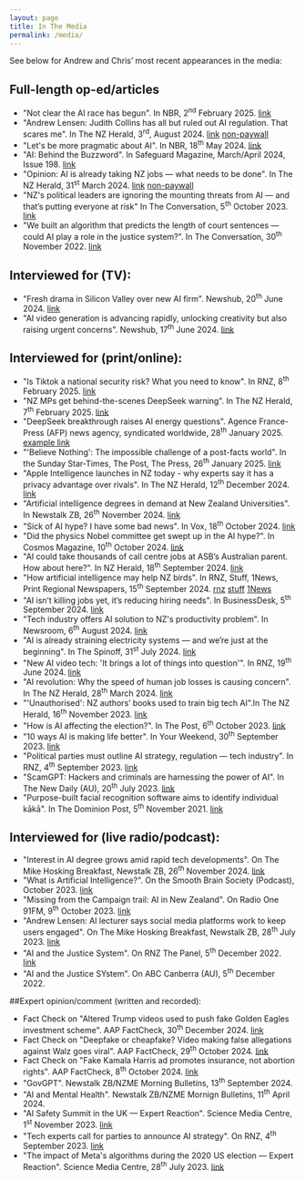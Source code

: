 ```yaml
---
layout: page
title: In The Media
permalink: /media/
---
```


See below for Andrew and Chris’ most recent appearances in the media:

## Full-length op-ed/articles

- "Not clear the AI race has begun". In NBR, 2<sup>nd</sup> February 2025. [link](https://www.nbr.co.nz/guest-analysis/not-clear-the-ai-race-has-begun/)
- "Andrew Lensen: Judith Collins has all but ruled out AI regulation. That scares me". In The NZ Herald, 3<sup>rd</sup>, August 2024. [link](https://www.nzherald.co.nz/business/andrew-lensen-judith-collins-has-all-but-ruled-out-ai-regulation-that-scares-me/QFQETYMLI5AXXHIP7O3QVWPX5M/) [non-paywall](https://andrewlensen.com/ai-cabinet-paper/)
- "Let's be more pragmatic about AI". In NBR, 18<sup>th</sup> May 2024. [link](https://www.nbr.co.nz/guest-analysis/lets-be-more-pragmatic-about-ai/)
- "AI: Behind the Buzzword". In Safeguard Magazine, March/April 2024, Issue 198. [link](https://safeguard.co.nz/magazine/ai-behind-the-buzzword/)
- "Opinion: AI is already taking NZ jobs — what needs to be done". In The NZ Herald, 31<sup>st</sup> March 2024. [link](https://www.nzherald.co.nz/business/ai-is-already-taking-jobs-in-nz-what-needs-to-be-done/KMWFSE6YBRH2BBDTTZTPCUBMAY/) [non-paywall](https://andrewlensen.com/ai-and-jobs/)
- "NZ's political leaders are ignoring the mounting threats from AI — and that’s putting everyone at risk" In The Conversation, 5<sup>th</sup> October 2023. [link](https://theconversation.com/nzs-political-leaders-are-ignoring-the-mounting-threats-from-ai-and-thats-putting-everyone-at-risk-214714)
- "We built an algorithm that predicts the length of court sentences — could AI play a role in the justice system?". In The Conversation, 30<sup>th</sup> November 2022. [link](https://theconversation.com/we-built-an-algorithm-that-predicts-the-length-of-court-sentences-could-ai-play-a-role-in-the-justice-system-193300)

## Interviewed for (TV):

- "Fresh drama in Silicon Valley over new AI firm". Newshub, 20<sup>th</sup> June 2024. [link](https://www.youtube.com/watch?v=CGJFXGCMnyI)
- "AI video generation is advancing rapidly, unlocking creativity but also raising urgent concerns". Newshub, 17<sup>th</sup> June 2024. [link](https://www.youtube.com/watch?v=bCktJp8gY_g)

## Interviewed for (print/online):

- "Is Tiktok a national security risk? What you need to know". In RNZ, 8<sup>th</sup> February 2025. [link](https://www.rnz.co.nz/news/what-you-need-to-know/541259/is-tiktok-a-national-security-risk-what-you-need-to-know)
- "NZ MPs get behind-the-scenes DeepSeek warning". In The NZ Herald, 7<sup>th</sup> February 2025. [link](https://www.nzherald.co.nz/business/deepseek-banned-by-governments-in-multiple-countries-but-not-nz/B77PSHHD7BEQ5E27G4WXSV3OYQ/)
- "DeepSeek breakthrough raises AI energy questions". Agence France-Press (AFP) news agency, syndicated worldwide, 28<sup>th</sup> January 2025. [example link](https://www.france24.com/en/live-news/20250128-deepseek-breakthrough-raises-ai-energy-questions)
- "'Believe Nothing': The impossible challenge of a post-facts world". In the Sunday Star-Times, The Post, The Press, 26<sup>th</sup> January 2025. [link](https://www.thepost.co.nz/nz-news/360553528/believe-nothing-impossible-challenge-post-facts-world)
- "Apple Intelligence launches in NZ today - why experts say it has a privacy advantage over rivals". In The NZ Herald, 12<sup>th</sup> December 2024. [link](https://www.nzherald.co.nz/business/apple-intelligence-launches-in-nz-today-why-experts-say-it-has-a-privacy-advantage-over-rivals/4DKNQ42HR5CQZEZTHNU3PR553A/)
- "Artificial intelligence degrees in demand at New Zealand Universities". In Newstalk ZB, 26<sup>th</sup> November 2024. [link](https://www.newstalkzb.co.nz/news/national/artificial-intelligence-degrees-in-demand-at-new-zealand-universities/)
- "Sick of AI hype? I have some bad news". In Vox, 18<sup>th</sup> October 2024. [link](https://www.vox.com/future-perfect/378347/nobel-prize-physics-ai-hinton-hopfield)
- "Did the physics Nobel committee get swept up in the AI hype?". In Cosmos Magazine, 10<sup>th</sup> October 2024. [link](https://cosmosmagazine.com/technology/ai/nobel-prize-physics-ai/)
- "AI could take thousands of call centre jobs at ASB’s Australian parent. How about here?". In NZ Herald, 18<sup>th</sup> September 2024. [link](https://www.nzherald.co.nz/business/ai-could-take-thousands-of-call-centre-jobs-at-asbs-australian-parent-how-about-here/YYSV7YZYFBB3NLL6AHGMAK4EEA/)
- "How artificial intelligence may help NZ birds". In RNZ, Stuff, 1News, Print Regional Newspapers, 15<sup>th</sup> September 2024. [rnz](https://www.rnz.co.nz/news/national/528039/how-artificial-intelligence-may-help-nz-birds) [stuff](https://www.stuff.co.nz/nz-news/350416093/how-artificial-intelligence-may-help-nz-birds) [1News](https://www.1news.co.nz/2024/09/15/how-artificial-intelligence-may-help-nz-birds/)
- "AI isn’t killing jobs yet, it’s reducing hiring needs". In BusinessDesk, 5<sup>th</sup> September 2024. [link](https://businessdesk.co.nz/article/opinion/ai-isnt-killing-jobs-yet-its-reducing-hiring-needs)
- "Tech industry offers AI solution to NZ's productivity problem". In Newsroom, 6<sup>th</sup> August 2024. [link](https://newsroom.co.nz/2024/08/06/tech-industry-offers-an-ai-solution-to-nzs-productivity-problem/)
- "AI is already straining electricity systems — and we’re just at the beginning". In The Spinoff, 31<sup>st</sup> July 2024. [link](https://thespinoff.co.nz/internet/29-07-2024/ai-is-already-straining-electricity-systems-and-were-just-at-the-beginning)
- "New AI video tech: 'It brings a lot of things into question'". In RNZ, 19<sup>th</sup> June 2024. [link](https://www.rnz.co.nz/news/national/520061/new-ai-video-tech-it-brings-a-lot-of-things-into-question)
- "AI revolution: Why the speed of human job losses is causing concern". In The NZ Herald, 28<sup>th</sup> March 2024. [link](https://www.nzherald.co.nz/business/ai-revolution-why-the-speed-of-human-job-losses-is-causing-concern/HWFPHBD5QJAZFEZ66DG57KVCLU/)
- "'Unauthorised': NZ authors’ books used to train big tech AI".In The NZ Herald, 16<sup>th</sup> November 2023. [link](https://www.nzherald.co.nz/business/unauthorised-nz-authors-books-used-to-train-big-tech-ai/FZT5MZEMCNHLXNTPCXWAX7YP64/)
- "How is AI affecting the election?". In The Post, 6<sup>th</sup> October 2023. [link](https://www.thepost.co.nz/a/nz-news/350084629/how-ai-affecting-election)
- "10 ways AI is making life better". In Your Weekend, 30<sup>th</sup> September 2023. [link](https://www.thepress.co.nz/a/wellbeing/350082048/10-ways-ai-making-life-better)
- "Political parties must outline AI strategy, regulation — tech industry". In RNZ, 4<sup>th</sup> September 2023. [link](https://www.rnz.co.nz/news/political/497232/political-parties-must-outline-ai-strategy-regulation-tech-industry)
- "ScamGPT: Hackers and criminals are harnessing the power of AI". In The New Daily (AU), 20<sup>th</sup> July 2023. [link](https://thenewdaily.com.au/life/tech/2023/07/20/scams-criminal-ai/)
- "Purpose-built facial recognition software aims to identify individual kākā". In The Dominion Post, 5<sup>th</sup> November 2021. [link](https://www.stuff.co.nz/environment/126898710/purposebuilt-facial-recognition-software-aims-to-identify-individual-kk)

## Interviewed for (live radio/podcast):

- "Interest in AI degree grows amid rapid tech developments". On The Mike Hosking Breakfast, Newstalk ZB, 26<sup>th</sup> November 2024. [link](https://www.newstalkzb.co.nz/on-air/mike-hosking-breakfast/audio/andrew-lensen-victoria-university-senior-lecturer-on-the-growing-interest-in-ai-university-courses/)
- "What is Artificial Intelligence?". On the Smooth Brain Society (Podcast), October 2023. [link](https://open.spotify.com/episode/1oOYUNfJvsII5JzjfjEMfz)
- "Missing from the Campaign trail: AI in New Zealand". On Radio One 91FM, 9<sup>th</sup> October 2023. [link](https://open.spotify.com/episode/10nfa6KAgA3ZtSWsnbVlbj)
- "Andrew Lensen: AI lecturer says social media platforms work to keep users engaged". On The Mike Hosking Breakfast, Newstalk ZB, 28<sup>th</sup> July 2023. [link](https://www.newstalkzb.co.nz/on-air/mike-hosking-breakfast/audio/andrew-lensen-ai-lecturer-says-social-media-platforms-work-to-keep-users-engaged/)
- "AI and the Justice System". On RNZ The Panel, 5<sup>th</sup> December 2022. [link](https://www.rnz.co.nz/national/programmes/thepanel/audio/2018869935/the-panel-with-mai-chen-and-guy-williams-part-2)
- "AI and the Justice SYstem". On ABC Canberra (AU), 5<sup>th</sup> December 2022.

##Expert opinion/comment (written and recorded):

- Fact Check on "Altered Trump videos used to push fake Golden Eagles investment scheme". AAP FactCheck, 30<sup>th</sup> December 2024. [link](https://www.aap.com.au/factcheck/altered-trump-videos-used-to-push-fake-golden-eagles-investment-scheme/)
- Fact Check on "Deepfake or cheapfake? Video making false allegations against Walz goes viral". AAP FactCheck, 29<sup>th</sup> October 2024. [link](https://www.aap.com.au/factcheck/deepfake-or-cheapfake-video-making-false-allegations-against-walz-goes-viral/)
- Fact Check on "Fake Kamala Harris ad promotes insurance, not abortion rights". AAP FactCheck, 8<sup>th</sup> October 2024. [link](https://www.aap.com.au/factcheck/fake-kamala-harris-ad-promotes-insurance-not-abortion-rights/)
- "GovGPT". Newstalk ZB/NZME Morning Bulletins, 13<sup>th</sup> September 2024.
- "AI and Mental Health". Newstalk ZB/NZME Mornign Bulletins, 11<sup>th</sup> April 2024.
- "AI Safety Summit in the UK — Expert Reaction". Science Media Centre, 1<sup>st</sup> November 2023. [link](https://www.sciencemediacentre.co.nz/2023/11/01/ai-safety-summit-in-the-uk-expert-reaction/)
- "Tech experts call for parties to announce AI strategy". On RNZ, 4<sup>th</sup> September 2023. [link](https://www.rnz.co.nz/national/programmes/morningreport/audio/2018905404/tech-experts-call-for-parties-to-announce-ai-strategy)
- "The impact of Meta's algorithms during the 2020 US election — Expert Reaction". Science Media Centre, 28<sup>th</sup> July 2023. [link](https://www.sciencemediacentre.co.nz/2023/07/28/the-impact-of-metas-algorithms-during-the-2020-us-election-expert-reaction/)